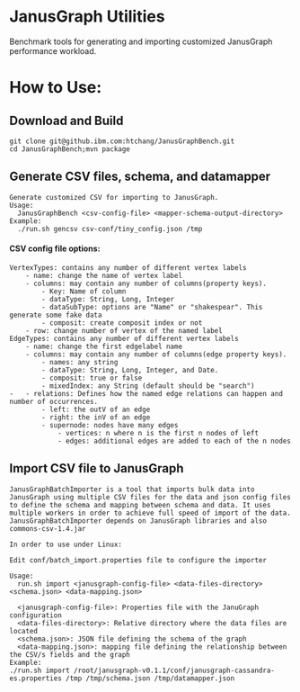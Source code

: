 # JanusGraph Utilities
Benchmark tools for generating and importing customized JanusGraph performance workload.
# How to Use:
## Download and Build
    git clone git@github.ibm.com:htchang/JanusGraphBench.git
    cd JanusGraphBench;mvn package
## Generate CSV files, schema, and datamapper
    Generate customized CSV for importing to JanusGraph.
	Usage: 
	  JanusGraphBench <csv-config-file> <mapper-schema-output-directory>
	Example:
	  ./run.sh gencsv csv-conf/tiny_config.json /tmp
#### CSV config file options:
	VertexTypes: contains any number of different vertex labels
		- name: change the name of vertex label
		- columns: may contain any number of columns(property keys). 
			- Key: Name of column
			- dataType: String, Long, Integer
			- dataSubType: options are "Name" or "shakespear". This generate some fake data
			- composit: create composit index or not
		- row: change number of vertex of the named label
	EdgeTypes: contains any number of different vertex labels
		- name: change the first edgelabel name
		- columns: may contain any number of columns(edge property keys). 
			- names: any string 
			- dataType: String, Long, Integer, and Date. 
			- composit: true or false
			- mixedIndex: any String (default should be "search") 
	-	- relations: Defines how the named edge relations can happen and number of occurrences.
			- left: the outV of an edge
			- right: the inV of an edge
			- supernode: nodes have many edges
				- vertices: n where n is the first n nodes of left
				- edges: additional edges are added to each of the n nodes
## Import CSV file to JanusGraph
    JanusGraphBatchImporter is a tool that imports bulk data into JanusGraph using multiple CSV files for the data and json config files to define the schema and mapping between schema and data. It uses multiple workers in order to achieve full speed of import of the data.
    JanusGraphBatchImporter depends on JanusGraph libraries and also commons-csv-1.4.jar

    In order to use under Linux:

    Edit conf/batch_import.properties file to configure the importer

    Usage:
      run.sh import <janusgraph-config-file> <data-files-directory> <schema.json> <data-mapping.json>

      <janusgraph-config-file>: Properties file with the JanuGraph configuration
      <data-files-directory>: Relative directory where the data files are located
      <schema.json>: JSON file defining the schema of the graph
      <data-mapping.json>: mapping file defining the relationship between the CSV/s fields and the graph
    Example:
    ./run.sh import /root/janusgraph-v0.1.1/conf/janusgraph-cassandra-es.properties /tmp /tmp/schema.json /tmp/datamapper.json
